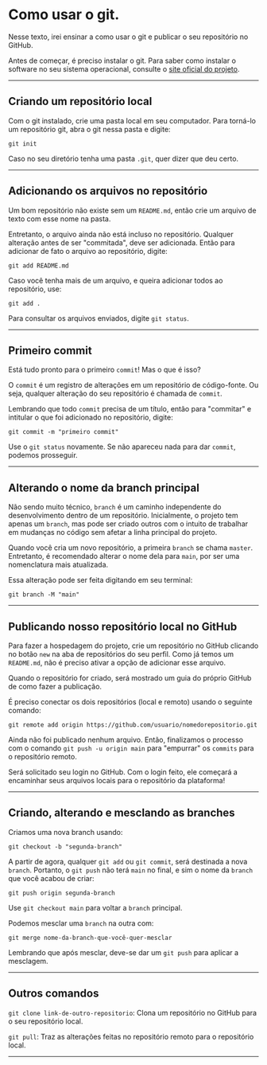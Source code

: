 # Como usar o git.

Nesse texto, irei ensinar a como usar o git e publicar o seu repositório no GitHub.

Antes de começar, é preciso instalar o git. Para saber como instalar o software no seu sistema operacional, consulte o [site oficial do projeto](https://git-scm.com/).

---

## Criando um repositório local

Com o git instalado, crie uma pasta local em seu computador. Para torná-lo um repositório git, abra o git nessa pasta e digite:

```git
git init
```

Caso no seu diretório tenha uma pasta `.git`, quer dizer que deu certo.

---

## Adicionando os arquivos no repositório

Um bom repositório não existe sem um `README.md`, então crie um arquivo de texto com esse nome na pasta.

Entretanto, o arquivo ainda não está incluso no repositório. Qualquer alteração antes de ser "commitada", deve ser adicionada. Então para adicionar de fato o arquivo ao repositório, digite:

```git
git add README.md
```

Caso você tenha mais de um arquivo, e queira adicionar todos ao repositório, use:

```git
git add .
```

Para consultar os arquivos enviados, digite `git status`.

---

## Primeiro commit

Está tudo pronto para o primeiro `commit`! Mas o que é isso?

O `commit` é um registro de alterações em um repositório de código-fonte. Ou seja, qualquer alteração do seu repositório é chamada de `commit`.

Lembrando que todo `commit` precisa de um título, então para "commitar" e intitular o que foi adicionado no repositório, digite:

```git
git commit -m "primeiro commit"
```

Use o `git status` novamente. Se não apareceu nada para dar `commit`, podemos prosseguir.

---

## Alterando o nome da branch principal

Não sendo muito técnico, `branch` é um caminho independente do desenvolvimento dentro de um repositório. Inicialmente, o projeto tem apenas um `branch`, mas pode ser criado outros com o intuito de trabalhar em mudanças no código sem afetar a linha principal do projeto.

Quando você cria um novo repositório, a primeira `branch` se chama `master`. Entretanto, é recomendado alterar o nome dela para `main`, por ser uma nomenclatura mais atualizada.

Essa alteração pode ser feita digitando em seu terminal:

```git
git branch -M "main"
```

---

## Publicando nosso repositório local no GitHub

Para fazer a hospedagem do projeto, crie um repositório no GitHub clicando no botão `new` na aba de repositórios do seu perfil. Como já temos um `README.md`, não é preciso ativar a opção de adicionar esse arquivo.

Quando o repositório for criado, será mostrado um guia do próprio GitHub de como fazer a publicação.

É preciso conectar os dois repositórios (local e remoto) usando o seguinte comando:

```git
git remote add origin https://github.com/usuario/nomedorepositorio.git
```

Ainda não foi publicado nenhum arquivo. Então, finalizamos o processo com o comando `git push -u origin main` para "empurrar" os `commits` para o repositório remoto.

Será solicitado seu login no GitHub. Com o login feito, ele começará a encaminhar seus arquivos locais para o repositório da plataforma!

---

## Criando, alterando e mesclando as branches

Criamos uma nova branch usando:

```git
git checkout -b "segunda-branch"    
```

A partir de agora, qualquer `git add` ou `git commit`, será destinada a nova `branch`. Portanto, o `git push` não terá `main` no final, e sim o nome da `branch` que você acabou de criar:

```git
git push origin segunda-branch
```

Use `git checkout main` para voltar a `branch` principal.

Podemos mesclar uma `branch` na outra com:

```git
git merge nome-da-branch-que-você-quer-mesclar
```

Lembrando que após mesclar, deve-se dar um `git push` para aplicar a mesclagem.

---

## Outros comandos

`git clone link-de-outro-repositorio`: Clona um repositório no GitHub para o seu repositório local.

`git pull`: Traz as alterações feitas no repositório remoto para o repositório local.

---
